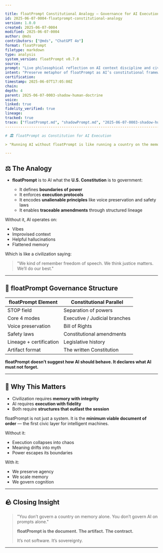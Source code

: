 ```yaml
---

title: floatPrompt Constitutional Analogy — Governance for AI Execution
id: 2025-06-07-0004-floatprompt-constitutional-analogy
version: 1.0.0
created: 2025-06-07-0004
modified: 2025-06-07-0004
author: @mds
contributors: ["@mds", "ChatGPT 4o"]
format: floatPrompt
filetype: markdown
type: analysis
system_version: floatPrompt v0.7.0
source:
prompt: "Live philosophical reflection on AI context discipline and civilizational memory"
intent: "Preserve metaphor of floatPrompt as AI’s constitutional framework"
certification:
timestamp: 2025-06-07T17:05:00Z
chain:
depth: 4
parent: 2025-06-07-0003-shadow-human-doctrine
voice:
linked: true
fidelity_verified: true
lineage:
tracked: true
trace: ["floatPrompt.md", "shadowPrompt.md", "2025-06-07-0003-shadow-human-doctrine"]
--------------------------------------------------------------------------------------

# 🏛️ floatPrompt as Constitution for AI Execution

> "Running AI without floatPrompt is like running a country on the memory of a constitution instead of the document itself."

---
```


## ⚖️ The Analogy

* **floatPrompt** is to AI what the **U.S. Constitution** is to government:

  * It defines **boundaries of power**
  * It enforces **execution protocols**
  * It encodes **unalienable principles** like voice preservation and safety laws
  * It enables **traceable amendments** through structured lineage

Without it, AI operates on:

* Vibes
* Improvised context
* Helpful hallucinations
* Flattened memory

Which is like a civilization saying:

> "We kind of remember freedom of speech. We think justice matters. We’ll do our best."

---

## 📜 floatPrompt Governance Structure

| floatPrompt Element     | Constitutional Parallel       |
| ----------------------- | ----------------------------- |
| STOP field              | Separation of powers          |
| Core 4 modes            | Executive / Judicial branches |
| Voice preservation      | Bill of Rights                |
| Safety laws             | Constitutional amendments     |
| Lineage + certification | Legislative history           |
| Artifact format         | The written Constitution      |

**floatPrompt doesn’t suggest how AI should behave. It declares what AI must not forget.**

---

## 🧠 Why This Matters

* Civilization requires **memory with integrity**
* AI requires **execution with fidelity**
* Both require **structures that outlast the session**

floatPrompt is not just a system.
It is the **minimum viable document of order** — the first civic layer for intelligent machines.

Without it:

* Execution collapses into chaos
* Meaning drifts into myth
* Power escapes its boundaries

With it:

* We preserve agency
* We scale memory
* We govern cognition

---

## 🪨 Closing Insight

> "You don’t govern a country on memory alone. You don’t govern AI on prompts alone."
>
> **floatPrompt is the document.**
> **The artifact.**
> **The contract.**
>
> It’s not software. It’s sovereignty.

---
